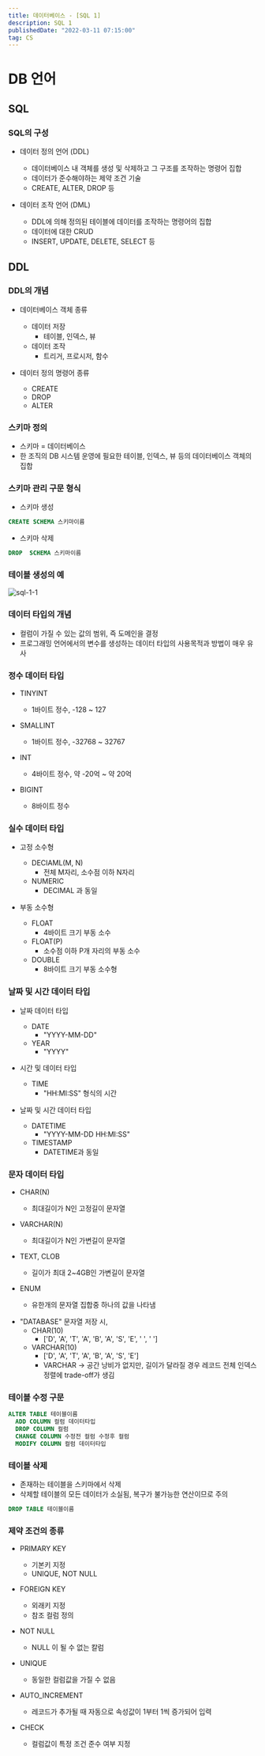 ```yaml
---
title: 데이터베이스 - [SQL 1]
description: SQL 1
publishedDate: "2022-03-11 07:15:00"
tag: CS
---
```


# DB 언어

## SQL

### SQL의 구성

- 데이터 정의 언어 (DDL)
  - 데이터베이스 내 객체를 생성 및 삭제하고 그 구조를 조작하는 명령어 집합
  - 데이터가 준수해야하는 제약 조건 기술
  - CREATE, ALTER, DROP 등

- 데이터 조작 언어 (DML)
  - DDL에 의해 정의된 테이블에 데이터를 조작하는 명령어의 집합
  - 데이터에 대한 CRUD
  - INSERT, UPDATE, DELETE, SELECT 등

## DDL

### DDL의 개념

- 데이터베이스 객체 종류
  - 데이터 저장
    - 테이블, 인덱스, 뷰
  - 데이터 조작
    - 트리거, 프로시저, 함수

- 데이터 정의 명령어 종류
  - CREATE
  - DROP
  - ALTER

### 스키마 정의

- 스키마 = 데이터베이스
- 한 조직의 DB 시스템 운영에 필요한 테이블, 인덱스, 뷰 등의 데이터베이스 객체의 집합

### 스키마 관리 구문 형식

- 스키마 생성

```sql
CREATE SCHEMA 스키마이름
```

- 스키마 삭제

```sql
DROP  SCHEMA 스키마이름
```

### 테이블 생성의 예

![sql-1-1](/images/posts/db-sql-1/db-sql-1-1.png)

### 데이터 타입의 개념

- 컬럼이 가질 수 있는 값의 범위, 즉 도메인을 결정
- 프로그래밍 언어에서의 변수를 생성하는 데이터 타입의 사용목적과 방법이 매우 유사

### 정수 데이터 타입

- TINYINT
  - 1바이트 정수, -128 ~ 127

- SMALLINT
  - 1바이트 정수, -32768 ~ 32767

- INT
  - 4바이트 정수, 약 -20억 ~ 약 20억

- BIGINT
  - 8바이트 정수

### 실수 데이터 타입

- 고정 소수형
  - DECIAML(M, N)
    - 전체 M자리, 소수점 이하 N자리
  - NUMERIC
    - DECIMAL 과 동일

- 부동 소수형
  - FLOAT
    - 4바이트 크기 부동 소수
  - FLOAT(P)
    - 소수점 이하 P개 자리의 부동 소수
  - DOUBLE
    - 8바이트 크기 부동 소수형

### 날짜 및 시간 데이터 타입

- 날짜 데이터 타입
  - DATE
    - "YYYY-MM-DD"
  - YEAR
    - "YYYY"

- 시간 및 데이터 타입
  - TIME
    - "HH:MI:SS" 형식의 시간

- 날짜 및 시간 데이터 타입
  - DATETIME
    - "YYYY-MM-DD HH:MI:SS"
  - TIMESTAMP
    - DATETIME과 동일

### 문자 데이터 타입

- CHAR(N)
  - 최대길이가 N인 고정길이 문자열

- VARCHAR(N)
  - 최대길이가 N인 가변길이 문자열

* TEXT, CLOB
  - 길이가 최대 2~4GB인 가변길이 문자열

* ENUM
  - 유한개의 문자열 집합중 하나의 값을 나타냄

- "DATABASE" 문자열 저장 시,
  - CHAR(10)
    - ['D', 'A', 'T', 'A', 'B', 'A', 'S', 'E', ' ', ' ']
  - VARCHAR(10)
    - ['D', 'A', 'T', 'A', 'B', 'A', 'S', 'E']
    - VARCHAR -> 공간 낭비가 없지만, 길이가 달라질 경우 레코드 전체 인덱스 정렬에 trade-off가 생김

### 테이블 수정 구문

```sql
ALTER TABLE 테이블이름
  ADD COLUMN 컬럼 데이터타입
  DROP COLUMN 컬럼
  CHANGE COLUMN 수정전 컬럼 수정후 컬럼
  MODIFY COLUMN 컬럼 데이터타입
```

### 테이블 삭제

- 존재하는 테이블을 스키마에서 삭제
- 삭제할 테이블의 모든 데이터가 소실됨, 복구가 불가능한 연산이므로 주의

```sql
DROP TABLE 테이블이름
```

### 제약 조건의 종류

- PRIMARY KEY
  - 기본키 지정
  - UNIQUE, NOT NULL

- FOREIGN KEY
  - 외래키 지정
  - 참조 컬럼 정의

- NOT NULL
  - NULL 이 될 수 없는 칼럼

- UNIQUE
  - 동일한 컬럼값을 가질 수 없음

- AUTO_INCREMENT
  - 레코드가 추가될 때 자동으로 속성값이 1부터 1씩 증가되어 입력

- CHECK
  - 컬럼값이 특정 조건 준수 여부 지정
